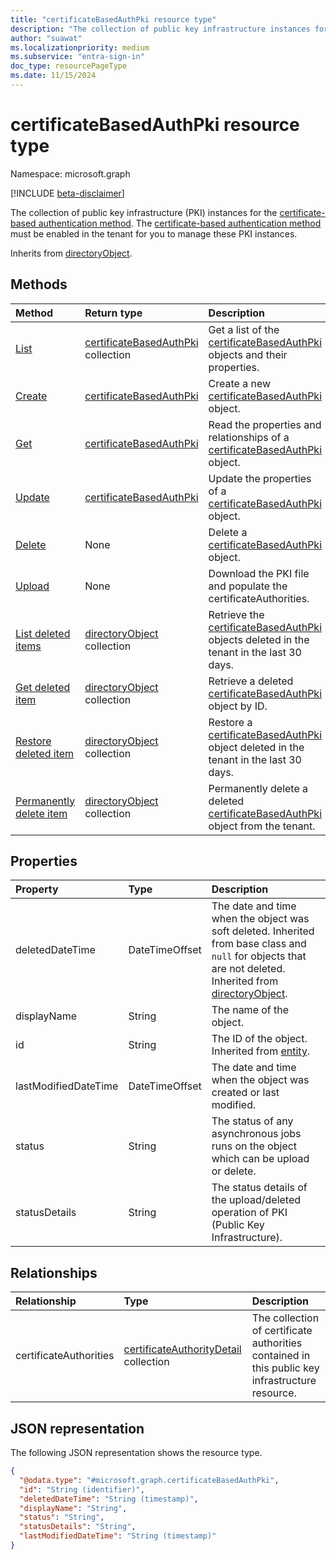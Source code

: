 ```yaml
---
title: "certificateBasedAuthPki resource type"
description: "The collection of public key infrastructure instances for the certificate based authentication."
author: "suawat"
ms.localizationpriority: medium
ms.subservice: "entra-sign-in"
doc_type: resourcePageType
ms.date: 11/15/2024
---
```


# certificateBasedAuthPki resource type

Namespace: microsoft.graph

[!INCLUDE [beta-disclaimer](../../includes/beta-disclaimer.md)]

The collection of public key infrastructure (PKI) instances for the [certificate-based authentication method](../resources/x509certificateauthenticationmethodconfiguration.md). The [certificate-based authentication method](../resources/x509certificateauthenticationmethodconfiguration.md) must be enabled in the tenant for you to manage these PKI instances.


Inherits from [directoryObject](../resources/directoryobject.md).


## Methods
|Method|Return type|Description|
|:---|:---|:---|
|[List](../api/publickeyinfrastructureroot-list-certificatebasedauthconfigurations.md)|[certificateBasedAuthPki](../resources/certificatebasedauthpki.md) collection|Get a list of the [certificateBasedAuthPki](../resources/certificatebasedauthpki.md) objects and their properties.|
|[Create](../api/publickeyinfrastructureroot-post-certificatebasedauthconfigurations.md)|[certificateBasedAuthPki](../resources/certificatebasedauthpki.md)|Create a new [certificateBasedAuthPki](../resources/certificatebasedauthpki.md) object.|
|[Get](../api/certificatebasedauthpki-get.md)|[certificateBasedAuthPki](../resources/certificatebasedauthpki.md)|Read the properties and relationships of a [certificateBasedAuthPki](../resources/certificatebasedauthpki.md) object.|
|[Update](../api/certificatebasedauthpki-update.md)|[certificateBasedAuthPki](../resources/certificatebasedauthpki.md)|Update the properties of a [certificateBasedAuthPki](../resources/certificatebasedauthpki.md) object.|
|[Delete](../api/publickeyinfrastructureroot-delete-certificatebasedauthconfigurations.md)|None|Delete a [certificateBasedAuthPki](../resources/certificatebasedauthpki.md) object.|
|[Upload](../api/certificatebasedauthpki-upload.md)|None|Download the PKI file and populate the certificateAuthorities.|
| [List deleted items](../api/directory-deleteditems-list.md) | [directoryObject](directoryobject.md) collection | Retrieve the [certificateBasedAuthPki](../resources/certificatebasedauthpki.md) objects deleted in the tenant in the last 30 days. |
| [Get deleted item](../api/directory-deleteditems-get.md) | [directoryObject](directoryobject.md) collection | Retrieve a deleted [certificateBasedAuthPki](../resources/certificatebasedauthpki.md) object by ID. |
| [Restore deleted item](../api/directory-deleteditems-restore.md) | [directoryObject](directoryobject.md) collection | Restore a [certificateBasedAuthPki](../resources/certificatebasedauthpki.md) object deleted in the tenant in the last 30 days. |
| [Permanently delete item](../api/directory-deleteditems-delete.md) | [directoryObject](directoryobject.md) collection | Permanently delete a deleted [certificateBasedAuthPki](../resources/certificatebasedauthpki.md) object from the tenant. |

## Properties
|Property|Type|Description|
|:---|:---|:---|
|deletedDateTime|DateTimeOffset|The date and time when the object was soft deleted. Inherited from base class and `null` for objects that are not deleted. Inherited from [directoryObject](../resources/directoryobject.md).|
|displayName|String|The name of the object.|
|id|String|The ID of the object. Inherited from [entity](../resources/entity.md).|
|lastModifiedDateTime|DateTimeOffset|The date and time when the object was created or last modified.|
|status|String|The status of any asynchronous jobs runs on the object which can be upload or delete.|
|statusDetails|String|The status details of the upload/deleted operation of PKI (Public Key Infrastructure).|

## Relationships
|Relationship|Type|Description|
|:---|:---|:---|
|certificateAuthorities|[certificateAuthorityDetail](../resources/certificateauthoritydetail.md) collection|The collection of certificate authorities contained in this public key infrastructure resource.|

## JSON representation
The following JSON representation shows the resource type.
<!-- {
  "blockType": "resource",
  "keyProperty": "id",
  "@odata.type": "microsoft.graph.certificateBasedAuthPki",
  "baseType": "microsoft.graph.directoryObject",
  "openType": false
}
-->
``` json
{
  "@odata.type": "#microsoft.graph.certificateBasedAuthPki",
  "id": "String (identifier)",
  "deletedDateTime": "String (timestamp)",
  "displayName": "String",
  "status": "String",
  "statusDetails": "String",
  "lastModifiedDateTime": "String (timestamp)"
}
```

